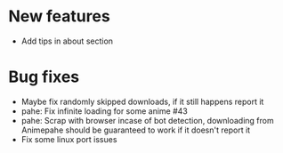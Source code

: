 # New features
- Add tips in about section

# Bug fixes
- Maybe fix randomly skipped downloads, if it still happens report it
- pahe: Fix infinite loading for some anime #43
- pahe: Scrap with browser incase of bot detection, downloading from Animepahe should be guaranteed to work if it doesn't report it
- Fix some linux port issues
